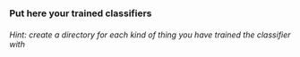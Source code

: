 ### Put here your trained classifiers


###### Hint: create a directory for each kind of thing you have trained the classifier with
